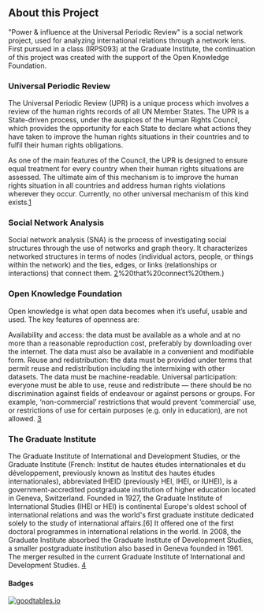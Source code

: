 ## About this Project

"Power & influence at the Universal Periodic Review" is a social network project, used for analyzing international relations through a network lens. First pursued in a class (IRPS093) at the Graduate Institute, the continuation of this project was created with the support of the Open Knowledge Foundation.

### Universal Periodic Review

The Universal Periodic Review (UPR) is a unique process which involves a review of the human rights records of all UN Member States. The UPR is a State-driven process, under the auspices of the Human Rights Council, which provides the opportunity for each State to declare what actions they have taken to improve the human rights situations in their countries and to fulfil their human rights obligations.

As one of the main features of the Council, the UPR is designed to ensure equal treatment for every country when their human rights situations are assessed. The ultimate aim of this mechanism is to improve the human rights situation in all countries and address human rights violations wherever they occur. Currently, no other universal mechanism of this kind exists.[1](https://www.ohchr.org/en/hrbodies/upr/pages/uprmain.aspx)

### Social Network Analysis

Social network analysis (SNA) is the process of investigating social structures through the use of networks and graph theory. It characterizes networked structures in terms of nodes (individual actors, people, or things within the network) and the ties, edges, or links (relationships or interactions) that connect them. [2](https://en.wikipedia.org/wiki/Social_network_analysis#:~:text=Social%20network%20analysis%20(SNA)%20is,or%20interactions)%20that%20connect%20them.)

### Open Knowledge Foundation

Open knowledge is what open data becomes when it’s useful, usable and used. The key features of openness are:

Availability and access: the data must be available as a whole and at no more than a reasonable reproduction cost, preferably by downloading over the internet. The data must also be available in a convenient and modifiable form.
Reuse and redistribution: the data must be provided under terms that permit reuse and redistribution including the intermixing with other datasets. The data must be machine-readable.
Universal participation: everyone must be able to use, reuse and redistribute — there should be no discrimination against fields of endeavour or against persons or groups. For example, ‘non-commercial’ restrictions that would prevent ‘commercial’ use, or restrictions of use for certain purposes (e.g. only in education), are not allowed. [3](https://okfn.org/opendata/)

### The Graduate Institute

The Graduate Institute of International and Development Studies, or the Graduate Institute (French: Institut de hautes études internationales et du développement, previously known as Institut des hautes études internationales), abbreviated IHEID (previously HEI, IHEI, or IUHEI), is a government-accredited postgraduate institution of higher education located in Geneva, Switzerland. Founded in 1927, the Graduate Institute of International Studies (IHEI or HEI) is continental Europe's oldest school of international relations and was the world's first graduate institute dedicated solely to the study of international affairs.[6] It offered one of the first doctoral programmes in international relations in the world. In 2008, the Graduate Institute absorbed the Graduate Institute of Development Studies, a smaller postgraduate institution also based in Geneva founded in 1961. The merger resulted in the current Graduate Institute of International and Development Studies. [4](https://en.wikipedia.org/wiki/Graduate_Institute_of_International_and_Development_Studies)

#### Badges

[![goodtables.io](https://goodtables.io/badge/github/aleesteele/upr-data.svg)](https://goodtables.io/github/aleesteele/upr-data)
